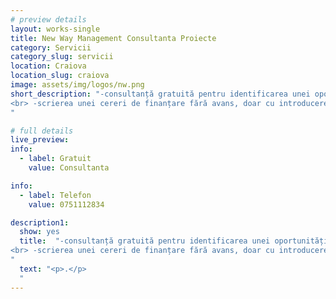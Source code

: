 ```yaml
---
# preview details
layout: works-single
title: New Way Management Consultanta Proiecte
category: Servicii
category_slug: servicii
location: Craiova
location_slug: craiova
image: assets/img/logos/nw.png
short_description: "-consultanță gratuită pentru identificarea unei oportunități de finanțare
<br> -scrierea unei cereri de finanțare fără avans, doar cu introducerea costurilor pentru serviciile de consultanță în bugetul proiectului
"

# full details
live_preview:
info:
  - label: Gratuit
    value: Consultanta

info:
  - label: Telefon
    value: 0751112834

description1:
  show: yes
  title:  "-consultanță gratuită pentru identificarea unei oportunități de finanțare
<br> -scrierea unei cereri de finanțare fără avans, doar cu introducerea costurilor pentru serviciile de consultanță în bugetul proiectului
"
  text: "<p>.</p>
  "
---
```

